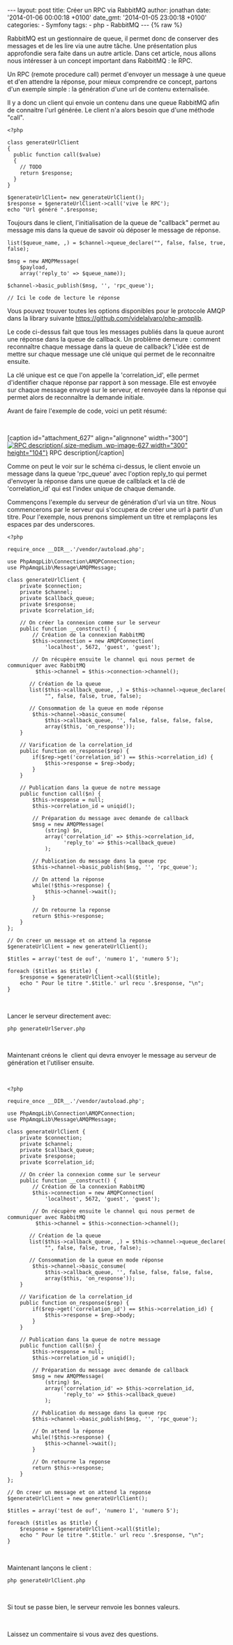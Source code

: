 --- layout: post title: Créer un RPC via RabbitMQ author: jonathan date:
'2014-01-06 00:00:18 +0100' date\_gmt: '2014-01-05 23:00:18 +0100'
categories: - Symfony tags: - php - RabbitMQ --- {% raw %}

RabbitMQ est un gestionnaire de queue, il permet donc de conserver des
messages et de les lire via une autre tâche. Une présentation plus
approfondie sera faite dans un autre article. Dans cet article, nous
allons nous intéresser à un concept important dans RabbitMQ : le RPC.

Un RPC (remote procedure call) permet d'envoyer un message à une queue
et d'en attendre la réponse, pour mieux comprendre ce concept, partons
d'un exemple simple : la génération d'une url de contenu externalisée.

Il y a donc un client qui envoie un contenu dans une queue RabbitMQ afin
de connaitre l'url générée. Le client n'a alors besoin que d'une méthode
"call".

``` {.lang:php .decode:true title="Création de la class client"}
<?php

class generateUrlClient
{
  public function call($value)
  {
    // TODO
    return $response;
  }
}

$generateUrlClient= new generateUrlClient();
$response = $generateUrlClient->call('vive le RPC');
echo "Url généré ".$response;
```

Toujours dans le client, l'initialisation de la queue de "callback"
permet au message mis dans la queue de savoir où déposer le message de
réponse.

``` {.lang:php .decode:true title="Création d'un queue de callback"}
list($queue_name, ,) = $channel->queue_declare("", false, false, true, false);

$msg = new AMQPMessage(
    $payload,
    array('reply_to' => $queue_name));

$channel->basic_publish($msg, '', 'rpc_queue');

// Ici le code de lecture le réponse
```

Vous pouvez trouver toutes les options disponibles pour le protocole
AMQP dans la library suivante
<https://github.com/videlalvaro/php-amqplib>.

Le code ci-dessus fait que tous les messages publiés dans la queue
auront une réponse dans la queue de callback. Un problème demeure :
comment reconnaître chaque message dans la queue de callback? L'idée est
de mettre sur chaque message une clé unique qui permet de le reconnaitre
ensuite.

La clé unique est ce que l'on appelle la 'correlation\_id', elle permet
d'identifier chaque réponse par rapport à son message. Elle est envoyée
sur chaque message envoyé sur le serveur, et renvoyée dans la réponse
qui permet alors de reconnaître la demande initiale.

Avant de faire l'exemple de code, voici un petit résumé:

 

\[caption id="attachment\_627" align="alignnone" width="300"\][![RPC
description](http://blog.eleven-labs.com/wp-content/uploads/2013/11/python-six-300x104.png){.size-medium
.wp-image-627 width="300"
height="104"}](http://blog.eleven-labs.com/wp-content/uploads/2013/11/python-six.png)
RPC description\[/caption\]

Comme on peut le voir sur le schéma ci-dessus, le client envoie un
message dans la queue 'rpc\_queue' avec l'option reply\_to qui permet
d'envoyer la réponse dans une queue de callblack et la clé de
'correlation\_id' qui est l'index unique de chaque demande.

Commençons l'exemple du serveur de génération d'url via un titre. Nous
commencerons par le serveur qui s'occupera de créer une url à partir
d'un titre. Pour l'exemple, nous prenons simplement un titre et
remplaçons les espaces par des underscores.

``` {.lang:php .decode:true}
<?php

require_once __DIR__.'/vendor/autoload.php';

use PhpAmqpLib\Connection\AMQPConnection;
use PhpAmqpLib\Message\AMQPMessage;

class generateUrlClient {
    private $connection;
    private $channel;
    private $callback_queue;
    private $response;
    private $correlation_id;

    // On créer la connexion comme sur le serveur
    public function __construct() {
        // Création de la connexion RabbitMQ
        $this->connection = new AMQPConnection(
            'localhost', 5672, 'guest', 'guest');

        // On récupère ensuite le channel qui nous permet de communiquer avec RabbitMQ
         $this->channel = $this->connection->channel();

       // Création de la queue
       list($this->callback_queue, ,) = $this->channel->queue_declare(
            "", false, false, true, false);

       // Consommation de la queue en mode réponse
        $this->channel->basic_consume(
            $this->callback_queue, '', false, false, false, false,
            array($this, 'on_response'));
    }

    // Varification de la correlation_id
    public function on_response($rep) {
        if($rep->get('correlation_id') == $this->correlation_id) {
            $this->response = $rep->body;
        }
    }

    // Publication dans la queue de notre message
    public function call($n) {
        $this->response = null;
        $this->correlation_id = uniqid();

        // Préparation du message avec demande de callback
        $msg = new AMQPMessage(
            (string) $n,
            array('correlation_id' => $this->correlation_id,
                  'reply_to' => $this->callback_queue)
            );

        // Publication du message dans la queue rpc
        $this->channel->basic_publish($msg, '', 'rpc_queue');

        // On attend la réponse
        while(!$this->response) {
            $this->channel->wait();
        }

        // On retourne la reponse
        return $this->response;
    }
};

// On creer un message et on attend la reponse
$generateUrlClient = new generateUrlClient();

$titles = array('test de ouf', 'numero 1', 'numero 5');

foreach ($titles as $title) {
    $response = $generateUrlClient->call($title);
    echo " Pour le titre ".$title.' url recu '.$response, "\n";
}
```

 

Lancer le serveur directement avec:

``` {.lang:sh .decode:true}
php generateUrlServer.php
```

 

Maintenant créons le  client qui devra envoyer le message au serveur de
génération et l'utiliser ensuite.

 

``` {.lang:php .decode:true}
<?php

require_once __DIR__.'/vendor/autoload.php';

use PhpAmqpLib\Connection\AMQPConnection;
use PhpAmqpLib\Message\AMQPMessage;

class generateUrlClient {
    private $connection;
    private $channel;
    private $callback_queue;
    private $response;
    private $correlation_id;

    // On créer la connexion comme sur le serveur
    public function __construct() {
        // Création de la connexion RabbitMQ
        $this->connection = new AMQPConnection(
            'localhost', 5672, 'guest', 'guest');

        // On récupère ensuite le channel qui nous permet de communiquer avec RabbitMQ
         $this->channel = $this->connection->channel();

       // Création de la queue
       list($this->callback_queue, ,) = $this->channel->queue_declare(
            "", false, false, true, false);

       // Consommation de la queue en mode réponse
        $this->channel->basic_consume(
            $this->callback_queue, '', false, false, false, false,
            array($this, 'on_response'));
    }

    // Varification de la correlation_id
    public function on_response($rep) {
        if($rep->get('correlation_id') == $this->correlation_id) {
            $this->response = $rep->body;
        }
    }

    // Publication dans la queue de notre message
    public function call($n) {
        $this->response = null;
        $this->correlation_id = uniqid();

        // Préparation du message avec demande de callback
        $msg = new AMQPMessage(
            (string) $n,
            array('correlation_id' => $this->correlation_id,
                  'reply_to' => $this->callback_queue)
            );

        // Publication du message dans la queue rpc
        $this->channel->basic_publish($msg, '', 'rpc_queue');

        // On attend la réponse
        while(!$this->response) {
            $this->channel->wait();
        }

        // On retourne la reponse
        return $this->response;
    }
};

// On creer un message et on attend la reponse
$generateUrlClient = new generateUrlClient();

$titles = array('test de ouf', 'numero 1', 'numero 5');

foreach ($titles as $title) {
    $response = $generateUrlClient->call($title);
    echo " Pour le titre ".$title.' url recu '.$response, "\n";
}
```

 

Maintenant lançons le client :

``` {.lang:sh .decode:true}
php generateUrlClient.php
```

 

Si tout se passe bien, le serveur renvoie les bonnes valeurs.

 

Laissez un commentaire si vous avez des questions.

 

 

 

 

 

 

 

 

 

 

 

 

{% endraw %}
